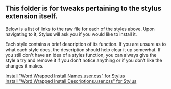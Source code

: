 ## This folder is for tweaks pertaining to the stylus extension itself.

Below is a list of links to the raw file for each of the styles above. Upon navigating to it, Stylus will ask you if you would like to install it.  

Each style contains a brief description of its function. If you are unsure as to what each style does, the description should help clear it up somewhat. If you still don't have an idea of a styles function, you can always give the style a try and remove it if you don't notice anything or if you don't like the changes it makes.  

[Install "Word Wrapped Install Names.user.css" for Stylus](https://raw.githubusercontent.com/Neop0litan/CSS-Tweaks/main/Stylus/%21Stylus%20Extension%20Tweaks/Word%20Wrapped%20Install%20Descriptions.user.css)  
[Install "Word Wrapped Install Descriptions.user.css" for Stylus](https://raw.githubusercontent.com/Neop0litan/CSS-Tweaks/main/Stylus/%21Stylus%20Extension%20Tweaks/Word%20Wrapped%20Install%20Names.user.css)  
